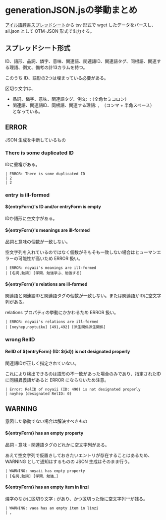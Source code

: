 # generationJSON.jsの挙動まとめ
[アイル語辞書スプレッドシート](https://docs.google.com/spreadsheets/d/1Han8vd6RHVaT0CV6svMh840AgeAiqi7ieY2kbuBbfEk/edit)から tsv 形式で wget したデータをパースし、ail.json として OTM-JSON 形式で出力する。

## スプレッドシート形式
ID、語形、品詞、燐字、意味、関連語、関連語ID、関連語タグ、同根語、関連する理語、例文、備考の計13カラムを持つ。

このうち ID、語形の2つは埋まっている必要がある。

区切り文字は、
 - 品詞、燐字、意味、関連語タグ、例文: `；`（全角セミコロン）  
 - 関連語、関連語ID、同根語、関連する理語: `, `（コンマ + 半角スペース）  
となっている。

## ERROR
JSON 生成を中断しているもの

### There is some duplicated ID
IDに重複がある。

```
| ERROR: There is some duplicated ID
| 2
| 2
```

### entry is ill-formed
#### ${entryForm}'s ID and/or entryForm is empty
IDか語形に空文字がある。

#### ${entryForm}'s meanings are ill-formed
品詞と意味の個数が一致しない。

空文字列を入れているのではなく個数がそもそも一致しない場合はヒューマンエラーの可能性が高いため ERROR 扱い。

```
| ERROR: noyaii's meanings are ill-formed
| [名詞,動詞] [学問、勉強学ぶ、勉強する]
```

#### ${entryForm}'s relations are ill-formed
関連語と関連語IDと関連語タグの個数が一致しない。または関連語かIDに空文字列がある。

relations プロパティの挙動にかかわるため ERROR 扱い。

```
| ERROR: noyaii's relations are ill-formed
| [noyhep,noytuiku] [491,492] [派生関係派生関係]
```

### wrong RelID
#### RelID of ${entryForm} (ID: ${id}) is not designated properly
関連語IDが正しく指定されていない。

これにより検出できるのは語形の不一致があった場合のみであり、指定されたIDに同綴異義語があると ERROR にならないため注意。

```
| Error: RelID of noyaii (ID: 490) is not designated properly
| noyhep (designated RelID: 0)
```

## WARNING
意図した挙動でない場合は解決すべきもの

#### ${entryForm} has an empty property
品詞・意味・関連語タグのどれかに空文字列がある。

あえて空文字列で仮置きしておきたいエントリが存在することはあるため、WARNING として通知はするものの JSON 生成はそのまま行う。

```
| WARNING: noyaii has empty property
| [名詞,動詞] [学問、勉強,]
```

#### ${entryForm} has an empty item in linzi
燐字のなかに区切り文字`；`があり、かつ区切った後に空文字列`""`が残る。

```
| WARNING: vaoa has an empty item in linzi
| ,
```